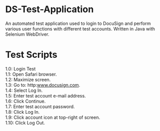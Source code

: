 # DS-Test-Application
An automated test application used to login to DocuSign and perform various user functions with different test accounts. Written in Java with Selenium WebDriver.

# Test Scripts

1.0: Login Test  
  1.1: Open Safari browser.  
  1.2: Maximize screen.  
  1.3: Go to: http:www.docusign.com.  
  1.4: Select Log In.  
  1.5: Enter test account e-mail address.  
  1.6: Click Continue.  
  1.7: Enter test account password.  
  1.8: Click Log In.  
  1.9: Click account icon at top-right of screen.  
  1.10: Click Log Out.  
